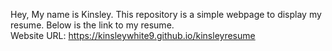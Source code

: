 Hey, My name is Kinsley. This repository is a simple webpage to display my resume. Below is the link to my resume. <br>
Website URL: https://kinsleywhite9.github.io/kinsleyresume
